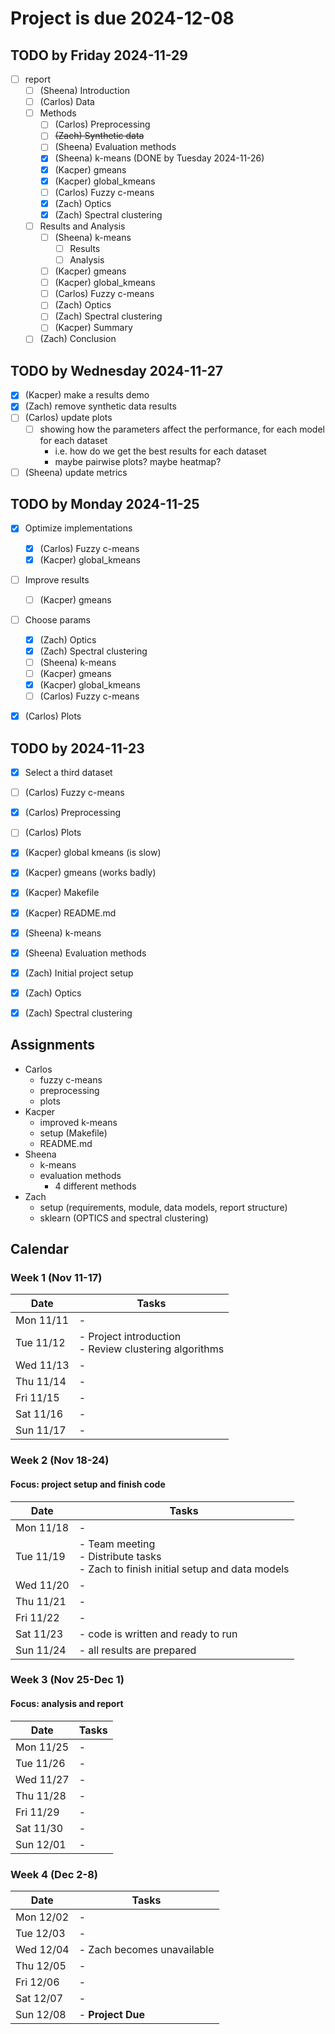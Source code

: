 # Project is due 2024-12-08

## TODO by Friday 2024-11-29
* [ ] report
    * [ ] (Sheena) Introduction
    * [ ] (Carlos) Data
    * [ ] Methods
        * [ ] (Carlos) Preprocessing
        * [ ] ~~(Zach) Synthetic data~~
        * [ ] (Sheena) Evaluation methods
        * [x] (Sheena) k-means (DONE by Tuesday 2024-11-26)
        * [x] (Kacper) gmeans
        * [x] (Kacper) global_kmeans
        * [ ] (Carlos) Fuzzy c-means
        * [x] (Zach) Optics
        * [x] (Zach) Spectral clustering
    * [ ] Results and Analysis
        * [ ] (Sheena) k-means
            * [ ] Results
            * [ ] Analysis
        * [ ] (Kacper) gmeans
        * [ ] (Kacper) global_kmeans
        * [ ] (Carlos) Fuzzy c-means
        * [ ] (Zach) Optics
        * [ ] (Zach) Spectral clustering
        * [ ] (Kacper) Summary
    * [ ] (Zach) Conclusion

## TODO by Wednesday 2024-11-27
* [x] (Kacper) make a results demo
* [x] (Zach) remove synthetic data results
* [ ] (Carlos) update plots 
    * [ ] showing how the parameters affect the performance, for each model for each dataset
        * i.e. how do we get the best results for each dataset
        * maybe pairwise plots? maybe heatmap?
* [ ] (Sheena) update metrics

## TODO by Monday 2024-11-25
* [x] Optimize implementations
    * [x] (Carlos) Fuzzy c-means
    * [x] (Kacper) global_kmeans
* [ ] Improve results
    * [ ] (Kacper) gmeans
* [ ] Choose params
    * [x] (Zach) Optics
    * [x] (Zach) Spectral clustering
    * [ ] (Sheena) k-means
    * [ ] (Kacper) gmeans
    * [x] (Kacper) global_kmeans
    * [ ] (Carlos) Fuzzy c-means
* [x] (Carlos) Plots


## TODO by 2024-11-23
* [x] Select a third dataset
* [ ] (Carlos) Fuzzy c-means
* [x] (Carlos) Preprocessing
* [ ] (Carlos) Plots
* [x] (Kacper) global kmeans (is slow)
* [x] (Kacper) gmeans (works badly)
* [x] (Kacper) Makefile
* [x] (Kacper) README.md
* [x] (Sheena) k-means
* [x] (Sheena) Evaluation methods   
* [x] (Zach) Initial project setup
* [x] (Zach) Optics
* [x] (Zach) Spectral clustering


## Assignments
- Carlos
    - fuzzy c-means
    - preprocessing
    - plots
- Kacper
    - improved k-means
    - setup (Makefile)
    - README.md
- Sheena
    - k-means
    - evaluation methods
        - 4 different methods
- Zach
    - setup (requirements, module, data models, report structure)
    - sklearn (OPTICS and spectral clustering)

## Calendar

### Week 1 (Nov 11-17)
| Date | Tasks |
|------|--------|
| Mon 11/11 | - |
| Tue 11/12 | - Project introduction <br> - Review clustering algorithms |
| Wed 11/13 | - |
| Thu 11/14 | - |
| Fri 11/15 | - |
| Sat 11/16 | - |
| Sun 11/17 | - |

### Week 2 (Nov 18-24)
#### Focus: project setup and finish code
| Date | Tasks |
|------|--------|
| Mon 11/18 | - |
| Tue 11/19 | - Team meeting <br> - Distribute tasks <br> - Zach to finish initial setup and data models |
| Wed 11/20 | - |
| Thu 11/21 | - |
| Fri 11/22 | - |
| Sat 11/23 | - code is written and ready to run |
| Sun 11/24 | - all results are prepared |

### Week 3 (Nov 25-Dec 1)
#### Focus: analysis and report
| Date | Tasks |
|------|--------|
| Mon 11/25 | - |
| Tue 11/26 | - |
| Wed 11/27 | - |
| Thu 11/28 | - |
| Fri 11/29 | - |
| Sat 11/30 | - |
| Sun 12/01 | - |

### Week 4 (Dec 2-8)
| Date | Tasks |
|------|--------|
| Mon 12/02 | - |
| Tue 12/03 | - |
| Wed 12/04 | - Zach becomes unavailable|
| Thu 12/05 | - |
| Fri 12/06 | - |
| Sat 12/07 | - |
| Sun 12/08 | - **Project Due** |



